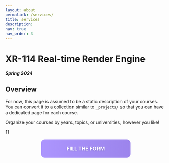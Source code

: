```yaml
---
layout: about
permalink: /services/
title: services
description: 
nav: true
nav_order: 3
---
```


# XR-114 Real-time Render Engine
##### Spring 2024
## Overview


For now, this page is assumed to be a static description of your courses. You can convert it to a collection similar to `_projects/` so that you can have a dedicated page for each course.

Organize your courses by years, topics, or universities, however you like!

11



<a href="https://forms.gle/YbdqUiPW1aPSoduM6" style="background: linear-gradient(90deg, #AC95FE 0%, #9C84EC 100%);text-shadow: 0 2px 4px rgba(0, 0, 0, 0.15);text-transform: uppercase;text-decoration: none;border-radius: 12px;margin-right: auto;text-align: center;line-height: 58px;font-weight: bold;margin-left: auto;font-size: 16px;display: block;color: white;width: 280px;height: 58px;">
  Fill the form
</a>
 




